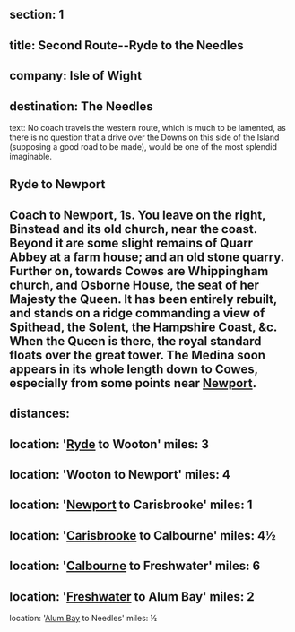 ﻿section: 1
----
title: Second Route--Ryde to the Needles
----
company: Isle of Wight
----
destination: The Needles
----
text: No coach travels the western route, which is much to be lamented, as there is no question that a drive over the Downs on this side of the Island (supposing a good road to be made), would be one of the most splendid imaginable.

## Ryde to Newport
Coach to Newport, 1s. You leave on the right, Binstead and its old church, near the coast. Beyond it are some slight remains of Quarr Abbey at a farm house; and an old stone quarry. Further on, towards Cowes are Whippingham church, and Osborne House, the seat of her Majesty the Queen. It has been entirely rebuilt, and stands on a ridge commanding a view of Spithead, the Solent, the Hampshire Coast, &c. When the Queen is there, the royal standard floats over the great tower. The Medina soon appears in its whole length down to Cowes, especially from some points near [Newport](/stations/newport).
----
distances:
- 
  location: '[Ryde](/stations/ryde) to Wooton'
  miles: 3
- 
  location: 'Wooton to Newport'
  miles: 4
- 
  location: '[Newport](/stations/newport) to Carisbrooke'
  miles: 1
- 
  location: '[Carisbrooke](/stations/carisbrooke) to Calbourne'
  miles: 4½
- 
  location: '[Calbourne](/stations/calbourne) to Freshwater'
  miles: 6
- 
  location: '[Freshwater](/stations/freshwater) to Alum Bay'
  miles: 2
- 
  location: '[Alum Bay](/stations/alum-bay) to Needles'
  miles: ½
